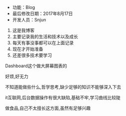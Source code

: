  * 功能：Blog
 * 最后修改日期：2017年8月17日
 * 开发人员：Snjun 

 1. 这是我博客
 2. 主要记录我的生活和技术以及成长
 3. 每天有事没事都可以在上面记录
 4. 现在才开始准备
 5. 还差很多技术要学习


Dashboard这个做大屏幕图表的

好烦,好无力

不知道能做些什么,哲学思考,缺少足够的知识不能够深入下去

it互联网,后台数据操作有很大缺陷,基础不牢,学习曲线比较陡

做食品,自己不太擅长这方面,虽然有足够兴趣

